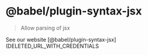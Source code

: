 # @babel/plugin-syntax-jsx

> Allow parsing of jsx

See our website [@babel/plugin-syntax-jsx](DELETED_URL_WITH_CREDENTIALS